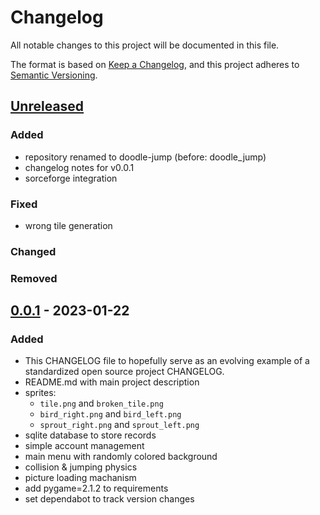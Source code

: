 # Changelog

All notable changes to this project will be documented in this file.

The format is based on [Keep a Changelog](https://keepachangelog.com/en/1.0.0/),
and this project adheres to [Semantic Versioning](https://semver.org/spec/v2.0.0.html).

## [Unreleased]

### Added
- repository renamed to doodle-jump (before: doodle_jump)
- changelog notes for v0.0.1
- sorceforge integration

### Fixed
- wrong tile generation

### Changed

### Removed

## [0.0.1] - 2023-01-22

### Added

- This CHANGELOG file to hopefully serve as an evolving example of a
  standardized open source project CHANGELOG.
- README.md with main project description
- sprites:
    - `tile.png` and `broken_tile.png`
    - `bird_right.png` and `bird_left.png`
    - `sprout_right.png` and `sprout_left.png`
- sqlite database to store records
- simple account management
- main menu with randomly colored background
- collision & jumping physics
- picture loading machanism
- add pygame=2.1.2 to requirements
- set dependabot to track version changes


[unreleased]: https://github.com/mb6ockatf/doodle-jump/compare/v0.0.1...HEAD
[0.0.1]: https://github.com/mb6ockatf/doodle_jump/releases/tag/v0.0.1
